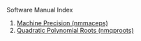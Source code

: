 Software Manual Index

1. [Machine Precision (nmmaceps)](https://github.com/CamWeil/math4610/blob/master/softwaremanual/nmmaceps.md)
2. [Quadratic Polynomial Roots (nmqproots)](https://github.com/CamWeil/math4610/edit/master/softwaremanual/nmqproots.md)
